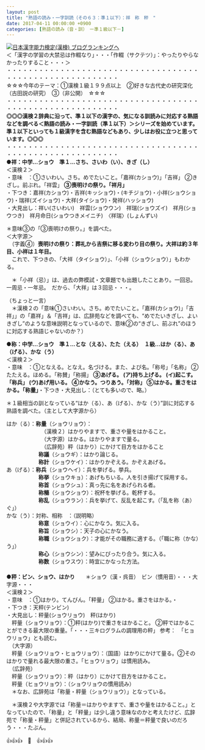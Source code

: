 ```yaml
---
layout: post
title: "熟語の読み・一字訓読（その６３：準１以下）：祥　称　秤　"
date: 2017-04-11 00:00:00 +0900
categories: [熟語の読み（音・訓）　ー準１級以下－]
---
```


[![](/syuusyuu9701/assets/images/熟語の読み・一字訓読（その６３：準１以下）：祥-称-秤--br_c_3028_1.gif)](http://blog.with2.net/link.php?1659096:3028 "日本漢字能力検定(漢検) ブログランキングへ")[日本漢字能力検定(漢検) ブログランキングへ](http://blog.with2.net/link.php?1659096:3028)  
＜「漢字の学習の大禁忌は作輟なり」・・・「作輟（サクテツ）」：やったりやらなかったりすること・・・＞  
・・・・・・・・・・・・・・・・・・・・・・・・・・・・・・・・・・・・・・・・・・・・・・・・・・・・・・・・・  
☆☆☆今年のテーマ：①漢検１級１９９点以上　②好きな古代史の研究深化（古田説の研究）　③（非公開）　☆☆☆　　  
・・・・・・・・・・・・・・・・・・・・・・・・・・・・・・・・・・・・・・・・・・・・・・・・・・・・・・・・・  
**◎◎◎漢検２辞典に沿って、準１以下の漢字の、気になる訓読みに対応する熟語などを調べる＜熟語の読み・一字訓読（準１以下）＞シリーズを始めています。準１以下といっても１級漢字を含む熟語などもあり、少しはお役に立つと思っています。◎◎◎**  
・・・・・・・・・・・・・・・・・・・・・・・・・・・・・・・・・・・・・・・・・・・・・・・・・・・・・・・・・  
**●祥：中学…ショウ　準１…さち、さいわ（い）、きざ（し）**  
＜漢検２＞  
・意味　：①さいわい。さち。めでたいこと。「嘉祥(カショウ)」「吉祥」 ②きざし。前ぶれ。「祥雲」 **③喪明けの祭り。「祥月」**  
・下つき：嘉祥(カショウ)・吉祥(キッショウ)・(キチジョウ)・小祥(ショウショウ)・瑞祥(ズイショウ)・大祥(タイショウ)・発祥(ハッショウ)  
・大見出し：祥い(さいわい)　祥雲(ショウウン)　祥瑞(ショウズイ)　祥月(ショウつき)　祥月命日(ショウつきメイニチ)　〈祥瑞〉(しょんずい)  
  
＊意味③の「③喪明けの祭り。」を調べた。  
＜大字源＞  
　（字義④）**喪明けの祭り：葬礼から吉祭に移る変わり目の祭り。大祥は約３年目、小祥は１年目。**  
　これで、下つきの、「大祥（タイショウ）」、「小祥（ショウショウ）」もわかる。  
  
　＊「小祥（忌）」は、過去の弊模試・文章題でも出題したことあり。一回忌。一周忌・一年忌。　だから、「大祥」は３回忌・・・。  
  
（ちょっと一言）  
　＊漢検２の「意味①さいわい。さち。めでたいこと。「嘉祥(カショウ)」「吉祥」」の「嘉祥」＆「吉祥」は、広辞苑などを調べても、“めでたいきざし、よいきざし”のような意味説明となっているので、意味②の“きざし、前ぶれ”のほうに対応する熟語じゃないのか？）  
  
**●称：中学…ショウ　準１…とな（える）、たた（える）　１級…はか（る）、あ（げる）、かな（う）**  
＜漢検２＞  
・意味　：①となえる。となえ。名づける。また、よび名。「称号」「名称」 ②たたえる。ほめる。「称賛」「称揚」 **③あげる。 (ア)持ち上げる。 (イ)起こす。「称兵」 (ウ)あげ用いる。 ④かなう。つりあう。「対称」 ⑤はかる。重さをはかる。「称量」**・下つき・大見出し：（とても多いので、略。）  
  
＊１級相当の訓となっている“はか（る）、あ（げる）、かな（う）”訓に対応する熟語を調べた。（主として大字源から）  
  
はか（る）：**称量**（ショウリョウ）：  
　　　　　　　（漢検２）はかりやますで、重さや量をはかること。  
　　　　　　　（大字源）はかる。はかりやますで量る。  
　　　　　　　（広辞苑）秤（はかり）にかけて目方をはかること　  
　　　　　　**称議**（ショウギ）：はかり論じる。  
　　　　　　**称計**（ショウケイ）：はかりかぞえる。かぞえあげる。  
あ（げる）：**称兵**（ショウヘイ）：兵を挙げる。挙兵。  
　　　　　　**称挙**（ショウキョ）：あげもちいる。人を引き揚げて採用する。  
　　　　　　**称首**（ショウシュ）：真っ先に名をあげられる者。  
　　　　　　**称觴**（ショウショウ）：祝杯を挙げる。乾杯する。  
　　　　　　**称乱**（ショウラン）：兵を挙げて、反乱を起こす。（「乱を称（あ）ぐ」）  
かな（う）：対称、相称　：（説明略）  
　　　　　　**称意**（ショウイ）：心にかなう。気に入る。  
　　　　　　**称旨**（ショウシ）：天子の心にかなう。  
　　　　　　**称職**（ショウショク）：才能がその職務に適する。（「職に称（かな）う」）　  
　　　　　　**称心**（ショウシン）：望みにぴったり合う。気に入る。  
　　　　　　**称数**（ショウスウ）：時宜にかなった方法。  
　　　　　　  
**●秤：ビン、ショウ、はかり**　　＊ショウ（漢・呉音）　ビン（慣用音）・・・大字源・・・　　　　　  
＜漢検２＞  
・意味　：①はかり。てんびん。「秤量」 ②はかる。重さをはかる。・  
・下つき：天秤(テンビン)  
・大見出し：秤量(ショウリョウ)　秤(はかり)  
　秤量（ショウリョウ）：①秤(はかり)で重さをはかること。 ②秤ではかることができる最大限の重量。「・・・三キログラムの調理用の秤」 参考：　「ヒョウリョウ」とも読む。  
　（大字源）  
　秤量（ショウリョウ・ヒョウリョウ）：（国語）はかりにかけて量る。②そのはかりで量れる最大限の重さ。「ヒョウリョウ」は慣用読み。  
　（広辞苑）  
　秤量（ショウリョウ）：秤（はかり）にかけて目方をはかること。　  
　秤量（ヒョウリョウ）：（ショウリョウの慣用読み）  
　＊なお、広辞苑は「称量・秤量（ショウリョウ）」となっている。  
  
　＊漢検２や大字源では「称量＝はかりやますで、重さや量をはかること。」となっていたので、「称量」と「秤量」は少し違う意味なのかと考えたけど、広辞苑で「称量・秤量」と併記されているから、結局、称量＝秤量で良いのだろう・・・たぶん。  
  
👍👍👍　🐔　👍👍👍  